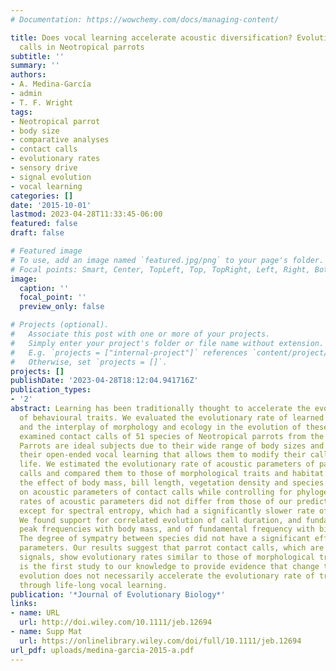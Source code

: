 ```yaml
---
# Documentation: https://wowchemy.com/docs/managing-content/

title: Does vocal learning accelerate acoustic diversification? Evolution of contact
  calls in Neotropical parrots
subtitle: ''
summary: ''
authors:
- A. Medina-García
- admin
- T. F. Wright
tags:
- Neotropical parrot
- body size
- comparative analyses
- contact calls
- evolutionary rates
- sensory drive
- signal evolution
- vocal learning
categories: []
date: '2015-10-01'
lastmod: 2023-04-28T11:33:45-06:00
featured: false
draft: false

# Featured image
# To use, add an image named `featured.jpg/png` to your page's folder.
# Focal points: Smart, Center, TopLeft, Top, TopRight, Left, Right, BottomLeft, Bottom, BottomRight.
image:
  caption: ''
  focal_point: ''
  preview_only: false

# Projects (optional).
#   Associate this post with one or more of your projects.
#   Simply enter your project's folder or file name without extension.
#   E.g. `projects = ["internal-project"]` references `content/project/deep-learning/index.md`.
#   Otherwise, set `projects = []`.
projects: []
publishDate: '2023-04-28T18:12:04.941716Z'
publication_types:
- '2'
abstract: Learning has been traditionally thought to accelerate the evolutionary change
  of behavioural traits. We evaluated the evolutionary rate of learned vocalizations
  and the interplay of morphology and ecology in the evolution of these signals. We
  examined contact calls of 51 species of Neotropical parrots from the tribe Arini.
  Parrots are ideal subjects due to their wide range of body sizes and habitats, and
  their open-ended vocal learning that allows them to modify their calls throughout
  life. We estimated the evolutionary rate of acoustic parameters of parrot contact
  calls and compared them to those of morphological traits and habitat. We also evaluated
  the effect of body mass, bill length, vegetation density and species interactions
  on acoustic parameters of contact calls while controlling for phylogeny. Evolutionary
  rates of acoustic parameters did not differ from those of our predictor variables
  except for spectral entropy, which had a significantly slower rate of evolution.
  We found support for correlated evolution of call duration, and fundamental and
  peak frequencies with body mass, and of fundamental frequency with bill length.
  The degree of sympatry between species did not have a significant effect on acoustic
  parameters. Our results suggest that parrot contact calls, which are learned acoustic
  signals, show evolutionary rates similar to those of morphological traits. This
  is the first study to our knowledge to provide evidence that change through cultural
  evolution does not necessarily accelerate the evolutionary rate of traits acquired
  through life-long vocal learning.
publication: '*Journal of Evolutionary Biology*'
links:
- name: URL
  url: http://doi.wiley.com/10.1111/jeb.12694
- name: Supp Mat
  url: https://onlinelibrary.wiley.com/doi/full/10.1111/jeb.12694
url_pdf: uploads/medina-garcia-2015-a.pdf
---
```

